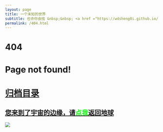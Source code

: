 ```yaml
---
layout: page
title: 一个未知的世界
subtitle: 也许你会找 &nbsp;&nbsp; <a href ="https://wdsheng0i.github.io/jvm.html">JVM</a>&nbsp;&nbsp; <a href ="https://wdsheng0i.github.io/spring-boot.html">Spring Boot</a>&nbsp;&nbsp; <a href ="https://wdsheng0i.github.io/spring-cloud.html">Spring Cloud</a>
permalink: /404.html
---
```


# 404

# Page not found! 

<h1><a href ="https://wdsheng0i.github.io/archives.html">归档目录</a></h1>

<h2><a href="https://wdsheng0i.github.io/archives.html">您来到了宇宙的边缘，请<span style="color:#00FF00">点我</span>返回地球 </a></h2>  

![](https://wdsheng0i.github.io/assets/images/404-bg.jpg)
